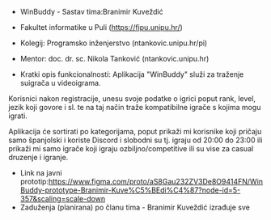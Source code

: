 - WinBuddy - Sastav tima:Branimir Kuveždić
- Fakultet informatike u Puli (https://fipu.unipu.hr/)
- Kolegij: Programsko inženjerstvo (ntankovic.unipu.hr/pi)

- Mentor: doc. dr. sc. Nikola Tanković (ntankovic.unipu.hr)

- Kratki opis funkcionalnosti:
  Aplikacija "WinBuddy" služi za traženje suigrača u videoigrama.

Korisnici nakon registracije, unesu svoje podatke o igrici poput rank, level, jezik koji govore i sl. te na taj način traže kompatibilne igrače s kojima mogu igrati.

Aplikacija će sortirati po kategorijama, poput prikaži mi korisnike koji pričaju samo španjolski i koriste Discord i slobodni su tj. igraju od 20:00 do 23:00 ili prikaži mi samo igrače koji igraju ozbiljno/competitive ili su vise za casual druzenje i igranje.

- Link na javni prototip:https://www.figma.com/proto/aS8Gau232ZV3De8O9414FN/WinBuddy-prototype-Branimir-Kuve%C5%BEdi%C4%87?node-id=5-357&scaling=scale-down
- Zaduženja (planirana) po članu tima - Branimir Kuveždić izrađuje sve
